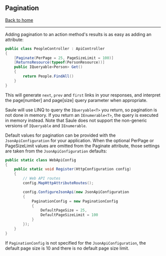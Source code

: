 ## Pagination

[Back to home](index)

----

Adding pagination to an action method's results is as easy as adding an attribute:

```csharp
public class PeopleController : ApiController
{
    [Paginate(PerPage = 25, PageSizeLimit = 100)]
    [ReturnsResource(typeof(PersonResource))]
    public IQueryable<Person> Get()
    {
        return People.FindAll()
    }
}
```

This will generate `next`, `prev` and `first` links in your responses, and interpret the page[number]
and page[size] query parameter when appropriate.

Saule will use LINQ to query the `IQueryable<T>` you return, so pagination is not done in memory.
If you return an `IEnumerable<T>`, the query is executed in memory instead. Note that Saule does
not support the non-generic versions of `IQueryable` and `IEnumerable`.

Default values for pagination can be provided with the `JsonApiConfiguration` for your application.  When the optional PerPage or PageSizeLimit values are omitted from the Paginate attribute, those settings are taken from the `JsonApiConfiguration` defaults:

```csharp
public static class WebApiConfig
{
    public static void Register(HttpConfiguration config)
    {
        // Web API routes
        config.MapHttpAttributeRoutes();

        config.ConfigureJsonApi(new JsonApiConfiguration
        {
            PaginationConfig = new PaginationConfig
            {
                DefaultPageSize = 25,
                DefaultPageSizeLimit = 100
            }
        });
    }
}
```

If `PaginationConfig` is not specified for the `JsonApiConfiguration`, the default page size is 10 and there is no default page size limit.
